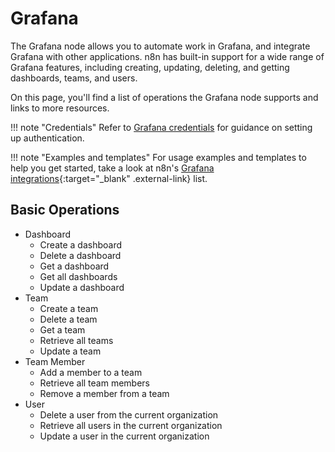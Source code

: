 # Grafana

The Grafana node allows you to automate work in Grafana, and integrate Grafana with other applications. n8n has built-in support for a wide range of Grafana features, including creating, updating, deleting, and getting dashboards, teams, and users.

On this page, you'll find a list of operations the Grafana node supports and links to more resources.

!!! note "Credentials"
    Refer to [Grafana credentials](https://docs.n8n.io/integrations/builtin/credentials/grafana/) for guidance on setting up authentication. 

!!! note "Examples and templates"
    For usage examples and templates to help you get started, take a look at n8n's [Grafana integrations](https://n8n.io/integrations/grafana/){:target="_blank" .external-link} list.


## Basic Operations

* Dashboard
    * Create a dashboard
    * Delete a dashboard
    * Get a dashboard
    * Get all dashboards
    * Update a dashboard
* Team
    * Create a team
    * Delete a team
    * Get a team
    * Retrieve all teams
    * Update a team
* Team Member
    * Add a member to a team
    * Retrieve all team members
    * Remove a member from a team
* User
    * Delete a user from the current organization
    * Retrieve all users in the current organization
    * Update a user in the current organization
